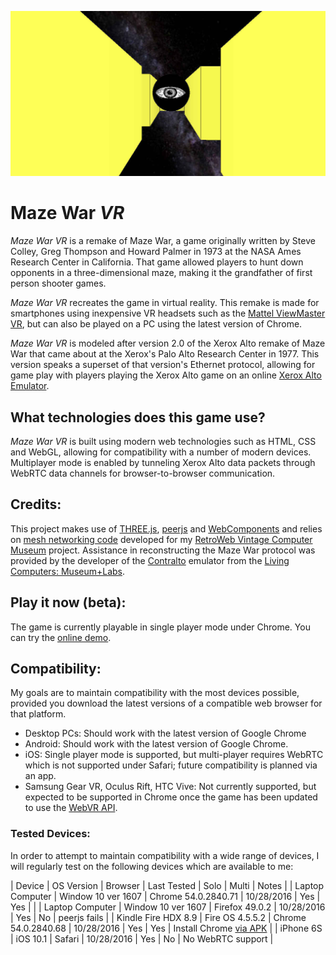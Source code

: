 ![alt text][logo]

Maze War _VR_
=============

_Maze War VR_ is a remake of Maze War, a game originally written by Steve Colley, Greg Thompson
and Howard Palmer in 1973 at the NASA Ames Research Center in California. That game allowed
players to hunt down opponents in a three-dimensional maze, making it the grandfather of
first person shooter games.

_Maze War VR_  recreates the game in virtual reality. This remake is made for smartphones
using inexpensive VR headsets such as the [Mattel ViewMaster VR], but can also be played on
a PC using the latest version of Chrome.

_Maze War VR_ is modeled after version 2.0 of the Xerox Alto remake of Maze War that came about
at the Xerox's Palo Alto Research Center in 1977. This version speaks a superset of that version's
Ethernet protocol, allowing for game play with players playing the Xerox Alto game on an online
[Xerox Alto Emulator].

## What technologies does this game use?

_Maze War VR_ is built using modern web technologies such as HTML, CSS and WebGL, allowing for
compatibility with a number of modern devices. Multiplayer mode is enabled by tunneling Xerox Alto
data packets through WebRTC data channels for browser-to-browser communication.

## Credits:

This project makes use of [THREE.js], [peerjs] and [WebComponents] and relies on [mesh networking
code] developed for my [RetroWeb Vintage Computer Museum] project. Assistance in reconstructing the
Maze War protocol was provided by the developer of the [Contralto] emulator from the
[Living Computers: Museum+Labs].

## Play it now (beta):

The game is currently playable in single player mode under Chrome. You can try the
[online demo](http://marciot.com/mazewar-vr).

## Compatibility:

My goals are to maintain compatibility with the most devices possible, provided you download the latest versions of a compatible web browser for that platform.

* Desktop PCs: Should work with the latest version of Google Chrome
* Android: Should work with the latest version of Google Chrome.
* iOS: Single player mode is supported, but multi-player requires WebRTC which is not supported
under Safari; future compatibility is planned via an app.
* Samsung Gear VR, Oculus Rift, HTC Vive: Not currently supported, but expected to be supported
in Chrome once the game has been updated to use the [WebVR API].

### Tested Devices:

In order to attempt to maintain compatibility with a wide range of devices, I will regularly test
on the following devices which are available to me:

| Device              | OS Version         | Browser             | Last Tested | Solo | Multi | Notes                    |
| Laptop Computer     | Window 10 ver 1607 | Chrome 54.0.2840.71 | 10/28/2016  | Yes  | Yes   |                          |
| Laptop Computer     | Window 10 ver 1607 | Firefox 49.0.2      | 10/28/2016  | Yes  | No    | peerjs fails             |
| Kindle Fire HDX 8.9 | Fire OS 4.5.5.2    | Chrome 54.0.2840.68 | 10/28/2016  | Yes  | Yes   | Install Chrome [via APK] |
| iPhone 6S           | iOS 10.1           | Safari              | 10/28/2016  | Yes  | No    | No WebRTC support        |

[logo]: https://github.com/marciot/mazewar-vr/raw/master/artwork/fb-share.jpg "A screenshot from MazeWar VR"
[Mattel ViewMaster VR]: https://www.amazon.com/gp/product/B01CNSO79Q/ref=as_li_tl?ie=UTF8&camp=1789&creative=9325&creativeASIN=B01CNSO79Q&linkCode=as2&tag=marciot-20&linkId=4cbc30bb928aa42d2d028106a56cb072
[Xerox Alto Emulator]: https://github.com/sethm/ContrAltoJS
[THREE.js]: https://threejs.org
[peerjs]: http://peerjs.com
[WebComponents]: http://webcomponents.org
[mesh networking code]: https://github.com/marciot/retroweb-networking
[RetroWeb Vintage Computer Museum]: http://retroweb.maclab.org
[Living Computers: Museum+Labs]: http://www.livingcomputers.org
[Contralto]: https://github.com/livingcomputermuseum/ContrAlto
[WebVR API]: https://webvr.info
[via APK]: http://www.technipages.com/kindle-fire-how-to-install-google-chrome-via-apk-file